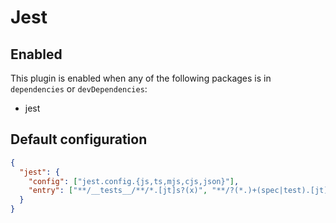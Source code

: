 # Jest

## Enabled

This plugin is enabled when any of the following packages is in `dependencies` or `devDependencies`:

- jest

## Default configuration

```json
{
  "jest": {
    "config": ["jest.config.{js,ts,mjs,cjs,json}"],
    "entry": ["**/__tests__/**/*.[jt]s?(x)", "**/?(*.)+(spec|test).[jt]s?(x)"]
  }
}
```
